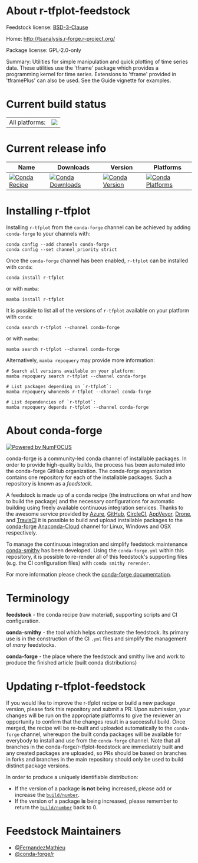 About r-tfplot-feedstock
========================

Feedstock license: [BSD-3-Clause](https://github.com/conda-forge/r-tfplot-feedstock/blob/main/LICENSE.txt)

Home: http://tsanalysis.r-forge.r-project.org/

Package license: GPL-2.0-only

Summary: Utilities for simple manipulation and quick plotting of time series data. These utilities use the 'tframe' package which provides a programming kernel for time series. Extensions to 'tframe' provided in 'tframePlus' can also be used. See the Guide vignette for examples.

Current build status
====================


<table><tr><td>All platforms:</td>
    <td>
      <a href="https://dev.azure.com/conda-forge/feedstock-builds/_build/latest?definitionId=15891&branchName=main">
        <img src="https://dev.azure.com/conda-forge/feedstock-builds/_apis/build/status/r-tfplot-feedstock?branchName=main">
      </a>
    </td>
  </tr>
</table>

Current release info
====================

| Name | Downloads | Version | Platforms |
| --- | --- | --- | --- |
| [![Conda Recipe](https://img.shields.io/badge/recipe-r--tfplot-green.svg)](https://anaconda.org/conda-forge/r-tfplot) | [![Conda Downloads](https://img.shields.io/conda/dn/conda-forge/r-tfplot.svg)](https://anaconda.org/conda-forge/r-tfplot) | [![Conda Version](https://img.shields.io/conda/vn/conda-forge/r-tfplot.svg)](https://anaconda.org/conda-forge/r-tfplot) | [![Conda Platforms](https://img.shields.io/conda/pn/conda-forge/r-tfplot.svg)](https://anaconda.org/conda-forge/r-tfplot) |

Installing r-tfplot
===================

Installing `r-tfplot` from the `conda-forge` channel can be achieved by adding `conda-forge` to your channels with:

```
conda config --add channels conda-forge
conda config --set channel_priority strict
```

Once the `conda-forge` channel has been enabled, `r-tfplot` can be installed with `conda`:

```
conda install r-tfplot
```

or with `mamba`:

```
mamba install r-tfplot
```

It is possible to list all of the versions of `r-tfplot` available on your platform with `conda`:

```
conda search r-tfplot --channel conda-forge
```

or with `mamba`:

```
mamba search r-tfplot --channel conda-forge
```

Alternatively, `mamba repoquery` may provide more information:

```
# Search all versions available on your platform:
mamba repoquery search r-tfplot --channel conda-forge

# List packages depending on `r-tfplot`:
mamba repoquery whoneeds r-tfplot --channel conda-forge

# List dependencies of `r-tfplot`:
mamba repoquery depends r-tfplot --channel conda-forge
```


About conda-forge
=================

[![Powered by
NumFOCUS](https://img.shields.io/badge/powered%20by-NumFOCUS-orange.svg?style=flat&colorA=E1523D&colorB=007D8A)](https://numfocus.org)

conda-forge is a community-led conda channel of installable packages.
In order to provide high-quality builds, the process has been automated into the
conda-forge GitHub organization. The conda-forge organization contains one repository
for each of the installable packages. Such a repository is known as a *feedstock*.

A feedstock is made up of a conda recipe (the instructions on what and how to build
the package) and the necessary configurations for automatic building using freely
available continuous integration services. Thanks to the awesome service provided by
[Azure](https://azure.microsoft.com/en-us/services/devops/), [GitHub](https://github.com/),
[CircleCI](https://circleci.com/), [AppVeyor](https://www.appveyor.com/),
[Drone](https://cloud.drone.io/welcome), and [TravisCI](https://travis-ci.com/)
it is possible to build and upload installable packages to the
[conda-forge](https://anaconda.org/conda-forge) [Anaconda-Cloud](https://anaconda.org/)
channel for Linux, Windows and OSX respectively.

To manage the continuous integration and simplify feedstock maintenance
[conda-smithy](https://github.com/conda-forge/conda-smithy) has been developed.
Using the ``conda-forge.yml`` within this repository, it is possible to re-render all of
this feedstock's supporting files (e.g. the CI configuration files) with ``conda smithy rerender``.

For more information please check the [conda-forge documentation](https://conda-forge.org/docs/).

Terminology
===========

**feedstock** - the conda recipe (raw material), supporting scripts and CI configuration.

**conda-smithy** - the tool which helps orchestrate the feedstock.
                   Its primary use is in the construction of the CI ``.yml`` files
                   and simplify the management of *many* feedstocks.

**conda-forge** - the place where the feedstock and smithy live and work to
                  produce the finished article (built conda distributions)


Updating r-tfplot-feedstock
===========================

If you would like to improve the r-tfplot recipe or build a new
package version, please fork this repository and submit a PR. Upon submission,
your changes will be run on the appropriate platforms to give the reviewer an
opportunity to confirm that the changes result in a successful build. Once
merged, the recipe will be re-built and uploaded automatically to the
`conda-forge` channel, whereupon the built conda packages will be available for
everybody to install and use from the `conda-forge` channel.
Note that all branches in the conda-forge/r-tfplot-feedstock are
immediately built and any created packages are uploaded, so PRs should be based
on branches in forks and branches in the main repository should only be used to
build distinct package versions.

In order to produce a uniquely identifiable distribution:
 * If the version of a package **is not** being increased, please add or increase
   the [``build/number``](https://docs.conda.io/projects/conda-build/en/latest/resources/define-metadata.html#build-number-and-string).
 * If the version of a package **is** being increased, please remember to return
   the [``build/number``](https://docs.conda.io/projects/conda-build/en/latest/resources/define-metadata.html#build-number-and-string)
   back to 0.

Feedstock Maintainers
=====================

* [@FernandezMathieu](https://github.com/FernandezMathieu/)
* [@conda-forge/r](https://github.com/conda-forge/r/)

